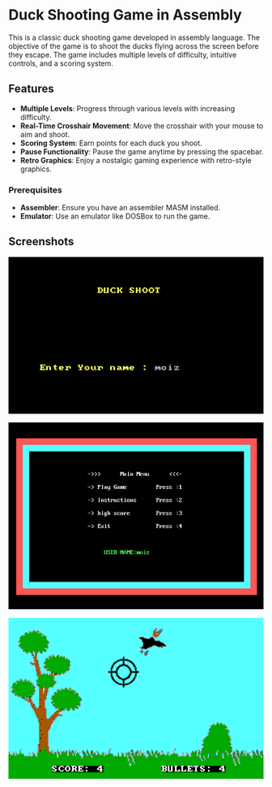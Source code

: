 # Duck Shooting Game in Assembly

This is a classic duck shooting game developed in assembly language. The objective of the game is to shoot the ducks flying across the screen before they escape. The game includes multiple levels of difficulty, intuitive controls, and a scoring system.

## Features

- **Multiple Levels**: Progress through various levels with increasing difficulty.
- **Real-Time Crosshair Movement**: Move the crosshair with your mouse to aim and shoot.
- **Scoring System**: Earn points for each duck you shoot.
- **Pause Functionality**: Pause the game anytime by pressing the spacebar.
- **Retro Graphics**: Enjoy a nostalgic gaming experience with retro-style graphics.

### Prerequisites

- **Assembler**: Ensure you have an assembler MASM installed.
- **Emulator**: Use an emulator like DOSBox to run the game.

## Screenshots

![Game Screenshot](Images/Screenshot1.png)

![Game Screenshot](Images/Screenshot2.png)

![Game Screenshot](Images/Screenshot3.png)
